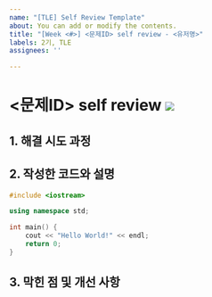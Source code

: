 ```yaml
---
name: "[TLE] Self Review Template"
about: You can add or modify the contents.
title: "[Week <#>] <문제ID> self review - <유저명>"
labels: 2기, TLE
assignees: ''

---
```


# <문제ID> self review ![](https://img.shields.io/badge/-TLE-%2300346b)

## 1. 해결 시도 과정


## 2. 작성한 코드와 설명
```cpp
#include <iostream>

using namespace std;

int main() {
    cout << "Hello World!" << endl;
    return 0;
}
```


## 3. 막힌 점 및 개선 사항
